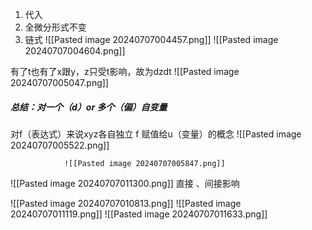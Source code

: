 1. 代入
2. 全微分形式不变
3. 链式
					![[Pasted image 20240707004457.png]]
					![[Pasted image 20240707004604.png]]

有了t也有了x跟y，z只受t影响，故为dzdt
			![[Pasted image 20240707005047.png]]

##### **总结：对一个（d）or 多个（偏）自变量**
对f（表达式）来说xyz各自独立
f 赋值给u（变量）的概念
![[Pasted image 20240707005522.png]]

				![[Pasted image 20240707005847.png]]
![[Pasted image 20240707011300.png]]
直接 、间接影响


![[Pasted image 20240707010813.png]]
![[Pasted image 20240707011119.png]]
![[Pasted image 20240707011633.png]]